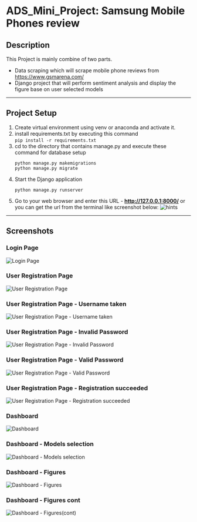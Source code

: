 # ADS_Mini_Project: Samsung Mobile Phones review
## Description
This Project is mainly combine of two parts. 
- Data scraping which will scrape mobile phone reviews from https://www.gsmarena.com/
- Django project that will perform sentiment analysis and display the figure base on user selected models

---
## Project Setup
1. Create virtual environment using venv or anaconda and activate it.
2. install requirements.txt by executing this command  
    ```pip install -r requirements.txt```
3. cd to the directory that contains manage.py and execute these command for database setup
    ```
    python manage.py makemigrations
    python manage.py migrate
    ```
4. Start the Django application
    ```
    python manage.py runserver
    ```
5. Go to your web browser and enter this URL - **http://127.0.0.1:8000/** or you can get the url from the terminal like screenshot below:
![hints](ReadMe_hints.png)
 

---


## Screenshots
### Login Page
![Login Page](ads_login.png)

### User Registration Page
![User Registration Page](ads_register.png)

### User Registration Page - Username taken
![User Registration Page - Username taken](ads_register_username_taken.png)

### User Registration Page - Invalid Password
![User Registration Page - Invalid Password](ads_register_password_not_same.png)

### User Registration Page - Valid Password 
![User Registration Page - Valid Password ](ads_register_password_valid.png)

### User Registration Page - Registration succeeded
![User Registration Page - Registration succeeded](ads_register_success.png)

### Dashboard
![Dashboard](ads_dashboard.png)

### Dashboard - Models selection
![Dashboard - Models selection](ads_dashboard_model_selection.png)

### Dashboard - Figures
![Dashboard - Figures](ads_dashboard_figure_1.png)

### Dashboard - Figures cont
![Dashboard - Figures(cont)](ads_dashboard_figure_2.png)